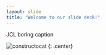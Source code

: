```yaml
---
layout: slide
title: "Welcome to our slide deck!"
---
```


JCL boring caption

![constructocat](https://octodex.github.com/images/constructocat2.jpg)
{: .center}
